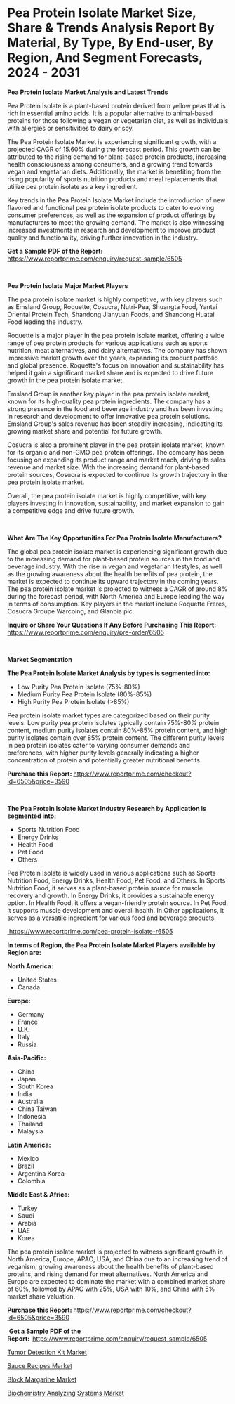 <p><h1>Pea Protein Isolate Market Size, Share & Trends Analysis Report By Material, By Type, By End-user, By Region, And Segment Forecasts, 2024 - 2031</h1></p><p><strong>Pea Protein Isolate Market Analysis and Latest Trends</strong></p>
<p><p>Pea Protein Isolate is a plant-based protein derived from yellow peas that is rich in essential amino acids. It is a popular alternative to animal-based proteins for those following a vegan or vegetarian diet, as well as individuals with allergies or sensitivities to dairy or soy.</p><p>The Pea Protein Isolate Market is experiencing significant growth, with a projected CAGR of 15.60% during the forecast period. This growth can be attributed to the rising demand for plant-based protein products, increasing health consciousness among consumers, and a growing trend towards vegan and vegetarian diets. Additionally, the market is benefiting from the rising popularity of sports nutrition products and meal replacements that utilize pea protein isolate as a key ingredient.</p><p>Key trends in the Pea Protein Isolate Market include the introduction of new flavored and functional pea protein isolate products to cater to evolving consumer preferences, as well as the expansion of product offerings by manufacturers to meet the growing demand. The market is also witnessing increased investments in research and development to improve product quality and functionality, driving further innovation in the industry.</p></p>
<p><strong>Get a Sample PDF of the Report:&nbsp;</strong> <a href="https://www.reportprime.com/enquiry/request-sample/6505">https://www.reportprime.com/enquiry/request-sample/6505</a></p>
<p>&nbsp;</p>
<p><strong>Pea Protein Isolate Major Market Players</strong></p>
<p><p>The pea protein isolate market is highly competitive, with key players such as Emsland Group, Roquette, Cosucra, Nutri-Pea, Shuangta Food, Yantai Oriental Protein Tech, Shandong Jianyuan Foods, and Shandong Huatai Food leading the industry.</p><p>Roquette is a major player in the pea protein isolate market, offering a wide range of pea protein products for various applications such as sports nutrition, meat alternatives, and dairy alternatives. The company has shown impressive market growth over the years, expanding its product portfolio and global presence. Roquette's focus on innovation and sustainability has helped it gain a significant market share and is expected to drive future growth in the pea protein isolate market.</p><p>Emsland Group is another key player in the pea protein isolate market, known for its high-quality pea protein ingredients. The company has a strong presence in the food and beverage industry and has been investing in research and development to offer innovative pea protein solutions. Emsland Group's sales revenue has been steadily increasing, indicating its growing market share and potential for future growth.</p><p>Cosucra is also a prominent player in the pea protein isolate market, known for its organic and non-GMO pea protein offerings. The company has been focusing on expanding its product range and market reach, driving its sales revenue and market size. With the increasing demand for plant-based protein sources, Cosucra is expected to continue its growth trajectory in the pea protein isolate market.</p><p>Overall, the pea protein isolate market is highly competitive, with key players investing in innovation, sustainability, and market expansion to gain a competitive edge and drive future growth.</p></p>
<p>&nbsp;</p>
<p><strong>What Are The Key Opportunities For Pea Protein Isolate Manufacturers?</strong></p>
<p><p>The global pea protein isolate market is experiencing significant growth due to the increasing demand for plant-based protein sources in the food and beverage industry. With the rise in vegan and vegetarian lifestyles, as well as the growing awareness about the health benefits of pea protein, the market is expected to continue its upward trajectory in the coming years. The pea protein isolate market is projected to witness a CAGR of around 8% during the forecast period, with North America and Europe leading the way in terms of consumption. Key players in the market include Roquette Freres, Cosucra Groupe Warcoing, and Glanbia plc.</p></p>
<p><strong>Inquire or Share Your Questions If Any Before Purchasing This Report:</strong> <a href="https://www.reportprime.com/enquiry/pre-order/6505">https://www.reportprime.com/enquiry/pre-order/6505</a></p>
<p>&nbsp;</p>
<p><strong>Market Segmentation</strong></p>
<p><strong>The Pea Protein Isolate Market Analysis by types is segmented into:</strong></p>
<p><ul><li>Low Purity Pea Protein Isolate (75%-80%)</li><li>Medium Purity Pea Protein Isolate (80%-85%)</li><li>High Purity Pea Protein Isolate (>85%)</li></ul></p>
<p><p>Pea protein isolate market types are categorized based on their purity levels. Low purity pea protein isolates typically contain 75%-80% protein content, medium purity isolates contain 80%-85% protein content, and high purity isolates contain over 85% protein content. The different purity levels in pea protein isolates cater to varying consumer demands and preferences, with higher purity levels generally indicating a higher concentration of protein and potentially greater nutritional benefits.</p></p>
<p><strong>Purchase this Report:&nbsp;</strong><a href="https://www.reportprime.com/checkout?id=6505&price=3590">https://www.reportprime.com/checkout?id=6505&price=3590</a></p>
<p>&nbsp;</p>
<p><strong>The Pea Protein Isolate Market Industry Research by Application is segmented into:</strong></p>
<p><ul><li>Sports Nutrition Food</li><li>Energy Drinks</li><li>Health Food</li><li>Pet Food</li><li>Others</li></ul></p>
<p><p>Pea Protein Isolate is widely used in various applications such as Sports Nutrition Food, Energy Drinks, Health Food, Pet Food, and Others. In Sports Nutrition Food, it serves as a plant-based protein source for muscle recovery and growth. In Energy Drinks, it provides a sustainable energy option. In Health Food, it offers a vegan-friendly protein source. In Pet Food, it supports muscle development and overall health. In Other applications, it serves as a versatile ingredient for various food and beverage products.</p></p>
<p><a href="https://www.reportprime.com/pea-protein-isolate-r6505">&nbsp;https://www.reportprime.com/pea-protein-isolate-r6505</a></p>
<p><strong>In terms of Region, the Pea Protein Isolate Market Players available by Region are:</strong></p>
<p>
    <p> <strong> North America: </strong>
        <ul>
            <li>United States</li>
            <li>Canada</li>
        </ul>
        </p> 
    <p> <strong> Europe: </strong>
        <ul>
            <li>Germany</li>
            <li>France</li>
            <li>U.K.</li>
            <li>Italy</li>
            <li>Russia</li>
        </ul>
        </p> 
    <p> <strong> Asia-Pacific: </strong>
        <ul>
            <li>China</li>
            <li>Japan</li>
            <li>South Korea</li>
            <li>India</li>
            <li>Australia</li>
            <li>China Taiwan</li>
            <li>Indonesia</li>
            <li>Thailand</li>
            <li>Malaysia</li>
        </ul>
        </p> 
    <p> <strong> Latin America: </strong>
        <ul>
            <li>Mexico</li>
            <li>Brazil</li>
            <li>Argentina Korea</li>
            <li>Colombia</li>
        </ul>
        </p> 
    <p> <strong> Middle East & Africa: </strong>
        <ul>
            <li>Turkey</li>
            <li>Saudi</li>
            <li>Arabia</li>
            <li>UAE</li>
            <li>Korea</li>
        </ul>
    </p>
    </p>
<p><p>The pea protein isolate market is projected to witness significant growth in North America, Europe, APAC, USA, and China due to an increasing trend of veganism, growing awareness about the health benefits of plant-based proteins, and rising demand for meat alternatives. North America and Europe are expected to dominate the market with a combined market share of 60%, followed by APAC with 25%, USA with 10%, and China with 5% market share valuation.</p></p>
<p><strong>Purchase this Report: </strong><a href="https://www.reportprime.com/checkout?id=6505&price=3590">https://www.reportprime.com/checkout?id=6505&price=3590</a></p>
<p>&nbsp;<strong>Get a Sample PDF of the Report:&nbsp;&nbsp;</strong><a href="https://www.reportprime.com/enquiry/request-sample/6505">https://www.reportprime.com/enquiry/request-sample/6505</a></p>
<p><strong></strong></p>
<p><p><a href="https://issuu.com/reportprime-2/docs/tumor-detection-kit-market-size-2030.pptx">Tumor Detection Kit Market</a></p><p><a href="https://github.com/dmmanir420/Market-Research-Report-List-1/blob/main/sauce-recipes-market.md">Sauce Recipes Market</a></p><p><a href="https://github.com/susanjprice2023/Market-Research-Report-List-2/blob/main/block-margarine-market.md">Block Margarine Market</a></p><p><a href="https://issuu.com/reportprime-2/docs/biochemistry-analyzing-systems-market-size-2030.pp">Biochemistry Analyzing Systems Market</a></p></p>